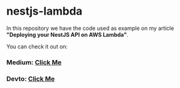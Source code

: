 # nestjs-lambda
In this repository we have the code used as example on my article **"Deploying your NestJS API on AWS Lambda"**.

You can check it out on:
###  **Medium:** [Click Me](https://medium.com/@juanpireslima/deploying-your-nestjs-api-on-aws-lambda-55efb5f49b51)

### **Devto:** [Click Me](https://dev.to/juanpireslima/deploying-your-nestjs-api-on-aws-lambda-3ka9)

